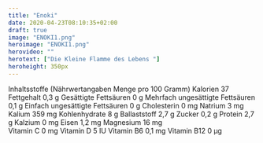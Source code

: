 ```yaml
---
title: "Enoki"
date: 2020-04-23T08:10:35+02:00
draft: true
image: "ENOKI1.png"
heroimage: "ENOKI1.png"
herovideo: ""
herotext: ["Die Kleine Flamme des Lebens "]
heroheight: 350px
---
```

<!-- Die Kleine Flamme des Lebens - Die Bedeutung des Enoki als Vitalpilz nimmt stetig zu, seit eine japanische Studie nachweisen konnte, dass die Krebserkrankungsrate von Züchtern des Enoki deutlich niedriger als in der Normalbevölkerung ist. Vermutlich ist der Enoki einer der ersten gezielt kultivierten Speisepilze überhaupt. Sein Anbau lässt sich bis in die späte chinesische Tang-Dynastie in den Jahren 800 bis 900 zurückdatieren. Seine einfache Kultivierung macht ihn auch für die Forschung attraktiv. So wurde im Rahmen der Spacelab-Mission D-2 im Jahr 1993 der Einfluss der Schwerkraft auf das Wachstum des Enoki untersucht.
Der Enoki ist besonders in der japanischen Küche ein sehr verbreiteter Speisepilz. Auch in Europa wird der Pilz, der vorwiegend im Winter auf Stümpfen sowie an Stämmen und abgefallenen Ästen von Laubgehölzen wächst, von Kennern geschätzt.

In der Praxis erprobte Anwendungsgebiete
• Verbesserung der Verträglichkeit von Chemo- und Strahlentherapie
  Die immunmodulierenden Eigenschaften des Enoki stärken einen Organismus, der aufgrund einer schulmedizinischen Tumortherapie besonders belastet wird. Sowohl eine verbesserte Verträglichkeit der Therapie als auch ein Schutz vor weiteren Zellveränderungen kann durch die antioxidativ wirkenden Inhaltsstoffe erreicht werden.
• Immunmodulation bei Allergien und Infektionen
  Der Enoki stimuliert unter anderem die Interferon-Gamma-Produktion, die bei der Immunantwort des Organismus von großer Bedeutung ist. Bemerkenswert ist der modulierende Effekt auf das Immunsystem. Deshalb kann der Enoki zum Schutz vor Infektionen ebenso wie bei überschießenden Abwehrreaktionen (zum Beispiel Allergien) eingesetzt werden.
• Chronisches Müdigkeitssyndrom
  Als vitalisierender Pilz mit hohem Gehalt an Polysacchariden kann der Enoki auch bei chronischem Müdigkeitssyndrom, wie es unter anderem als Begleiterscheinung anderer Erkrankungen auftritt, eingesetzt werden.

Geschmack:
Die zarten weißen Pilze mit ihren langen samtigen Stielen und kleinen Köpfen haben einen süßlichen, milden Geschmack.

Lagerung
Im Kühlschrank gelagert, sind Enoki bis zu einer Woche haltbar.

Unser Tipp:
Geben Sie die Pilze erst zum Schluss zu den Speisen - dann bleibt der Geschmack voll enthalten.
Enoki-Pilze lassen sich sehr gut, z. B. in Salaten, roh verzehren. Die Pilze leicht abbürsten oder vorsichtig trocken reinigen. Den Wurzelstock abschneiden. Ansonsten können Stiel und die sogenannte Kappe ganz verwendet werden. In der leichten Küche findet dieser Pilz zudem Verwendung in Suppen oder zu Pasta. -->

Inhaltsstoffe (Nährwertangaben Menge pro 100 Gramm)
Kalorien 37
Fettgehalt 0,3 g
Gesättigte Fettsäuren 0 g
Mehrfach ungesättigte Fettsäuren 0,1 g
Einfach ungesättigte Fettsäuren 0 g
Cholesterin 0 mg
Natrium 3 mg
Kalium 359 mg
Kohlenhydrate 8 g
Ballaststoff 2,7 g
Zucker 0,2 g
Protein 2,7 g
Kalzium	0 mg
Eisen	1,2 mg
Magnesium	16 mg		
Vitamin C	0 mg
Vitamin D	5 IU
Vitamin B6 0,1 mg
Vitamin B12	0 µg
